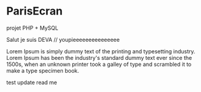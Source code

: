 # ParisEcran
projet PHP + MySQL

Salut je suis DEVA // youpieeeeeeeeeeeeeee


Lorem Ipsum is simply dummy text of the printing and typesetting industry. Lorem Ipsum has been the industry's standard dummy text ever since the 1500s, when an unknown printer took a galley of type and scrambled it to make a type specimen book.


test update read me
